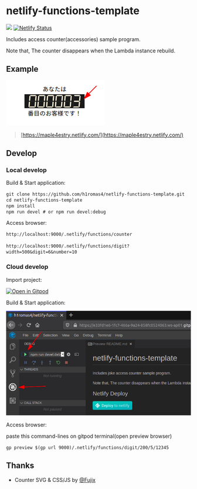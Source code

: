 # netlify-functions-template

[![](https://www.netlify.com/img/deploy/button.svg)](https://app.netlify.com/start/deploy?repository=https://github.com/h1romas4/netlify-functions-template) [![Netlify Status](https://api.netlify.com/api/v1/badges/ace22b90-5f18-4681-89d0-dfa40207706a/deploy-status)](https://app.netlify.com/sites/sample-counter/deploys)


Includes access counter(accessories) sample program.

Note that, The counter disappears when the Lambda instance rebuild.

## Example

![](https://raw.githubusercontent.com/h1romas4/netlify-functions-template/master/assets/2020-03-30_01-19.png)

> [https://maple4estry.netlify.com/](https://maple4estry.netlify.com/)

## Develop

### Local develop

Build & Start application:

```
git clone https://github.com/h1romas4/netlify-functions-template.git
cd netlify-functions-template
npm install
npm run devel # or npm run devel:debug
```

Access browser:

```
http://localhost:9000/.netlify/functions/counter

http://localhost:9000/.netlify/functions/digit?width=500&digit=6&number=10
```

### Cloud develop

Import project:

[![Open in Gitpod](https://gitpod.io/button/open-in-gitpod.svg)](https://gitpod.io/#https://github.com/h1romas4/netlify-functions-template)

Build & Start application:

![](https://raw.githubusercontent.com/h1romas4/netlify-functions-template/master/assets/gitpod-01.png)

Access browser:

paste this command-lines on gitpod terminal(open preview  browser)

```
gp preview $(gp url 9000)/.netlify/functions/digit/200/5/12345
```

## Thanks

* Counter SVG & CSS/JS by [@Fujix](https://github.com/Fujix1)
